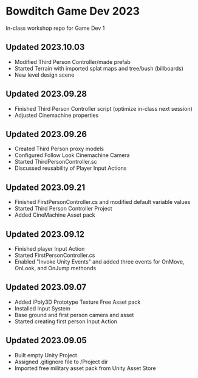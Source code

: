 # Bowditch Game Dev 2023
In-class workshop repo for Game Dev 1

Updated 2023.10.03
---
  * Modified Third Person Controller/made prefab
  * Started Terrain with imported splat maps and tree/bush (billboards)
  * New level design scene

Updated 2023.09.28
---
  * Finished Third Person Controller script (optimize in-class next session)
  * Adjusted Cinemachine properties

Updated 2023.09.26
---
  * Created Third Person proxy models
  * Configured Follow Look Cinemachine Camera
  * Started ThirdPersonController.sc
  * Discussed reusability of Player Input Actions

Updated 2023.09.21
---
  * Finished FirstPersonController.cs and modified default variable values
  * Started Third Person Controller Project
  * Added CineMachine Asset pack
    
Updated 2023.09.12
--- 
  * Finished player Input Action
  * Started FirstPersonController.cs
  * Enabled "Invoke Unity Events" and added three events for OnMove, OnLook, and OnJump methonds 

Updated 2023.09.07
---
  * Added iPoly3D Prototype Texture Free Asset pack
  * Installed Input System
  * Base ground and first person camera and asset
  * Started creating first person Input Action

Updated 2023.09.05
---
  * Built empty Unity Project
  * Assigned .gitignore file to /Project dir
  * Imported free military asset pack from Unity Asset Store
